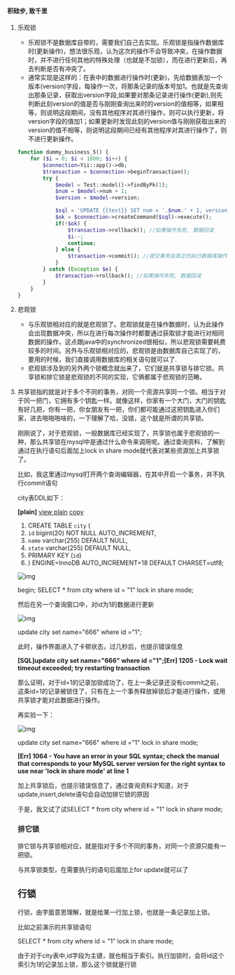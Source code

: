 #### 积硅步, 致千里

1. 乐观锁

   * 乐观锁不是数据库自带的，需要我们自己去实现。乐观锁是指操作数据库时(更新操作)，想法很乐观，认为这次的操作不会导致冲突，在操作数据时，并不进行任何其他的特殊处理（也就是不加锁），而在进行更新后，再去判断是否有冲突了。
   * 通常实现是这样的：在表中的数据进行操作时(更新)，先给数据表加一个版本(version)字段，每操作一次，将那条记录的版本号加1。也就是先查询出那条记录，获取出version字段,如果要对那条记录进行操作(更新),则先判断此刻version的值是否与刚刚查询出来时的version的值相等，如果相等，则说明这段期间，没有其他程序对其进行操作，则可以执行更新，将version字段的值加1；如果更新时发现此刻的version值与刚刚获取出来的version的值不相等，则说明这段期间已经有其他程序对其进行操作了，则不进行更新操作。

   ```php
   function dummy_business_5() {
       for ($i = 0; $i < 1000; $i++) {
           $connection=Yii::app()->db;
           $transaction = $connection->beginTransaction();
           try {
               $model = Test::model()->findByPk(1);
               $num = $model->num + 1;
               $version = $model->version;

               $sql = 'UPDATE {{test}} SET num = '.$num.' + 1, version = version + 1 WHERE id = 1 AND version = '.$version;
               $ok = $connection->createCommand($sql)->execute();
               if(!$ok) {
                   $transaction->rollback(); //如果操作失败, 数据回滚
                   $i--;
                   continue;
               } else {
                   $transaction->commit(); //提交事务会真正的执行数据库操作
               }
           } catch (Exception $e) {
               $transaction->rollback(); //如果操作失败, 数据回滚
           }
       }
   }
   ```

2. 悲观锁

   * 与乐观锁相对应的就是悲观锁了。悲观锁就是在操作数据时，认为此操作会出现数据冲突，所以在进行每次操作时都要通过获取锁才能进行对相同数据的操作，这点跟java中的synchronized很相似，所以悲观锁需要耗费较多的时间。另外与乐观锁相对应的，悲观锁是由数据库自己实现了的，要用的时候，我们直接调用数据库的相关语句就可以了. 
   * 悲观锁涉及到的另外两个锁概念就出来了，它们就是共享锁与排它锁。共享锁和排它锁是悲观锁的不同的实现，它俩都属于悲观锁的范畴。

3. 共享锁指的就是对于多个不同的事务，对同一个资源共享同一个锁。相当于对于同一把门，它拥有多个钥匙一样。就像这样，你家有一个大门，大门的钥匙有好几把，你有一把，你女朋友有一把，你们都可能通过这把钥匙进入你们家，进去啪啪啪啥的，一下理解了哈，没错，这个就是所谓的共享锁。

   刚刚说了，对于悲观锁，一般数据库已经实现了，共享锁也属于悲观锁的一种，那么共享锁在mysql中是通过什么命令来调用呢。通过查询资料，了解到通过在执行语句后面加上lock in share mode就代表对某些资源加上共享锁了。

   比如，我这里通过mysql打开两个查询编辑器，在其中开启一个事务，并不执行commit语句

   city表DDL如下：

   **[plain]** [view plain](https://blog.csdn.net/puhaiyang/article/details/72284702#) [copy](https://blog.csdn.net/puhaiyang/article/details/72284702#)

   1. CREATE TABLE `city` (  
   2.   `id` bigint(20) NOT NULL AUTO_INCREMENT,  
   3.   `name` varchar(255) DEFAULT NULL,  
   4.   `state` varchar(255) DEFAULT NULL,  
   5.   PRIMARY KEY (`id`)  
   6. ) ENGINE=InnoDB AUTO_INCREMENT=18 DEFAULT CHARSET=utf8;  

   ![img](https://img-blog.csdn.net/20170516162604233?watermark/2/text/aHR0cDovL2Jsb2cuY3Nkbi5uZXQvcHVoYWl5YW5n/font/5a6L5L2T/fontsize/400/fill/I0JBQkFCMA==/dissolve/70/gravity/Center)

   begin;
   SELECT * from city where id = "1"  lock in share mode;

   然后在另一个查询窗口中，对id为1的数据进行更新

   ![img](https://img-blog.csdn.net/20170516163339831?watermark/2/text/aHR0cDovL2Jsb2cuY3Nkbi5uZXQvcHVoYWl5YW5n/font/5a6L5L2T/fontsize/400/fill/I0JBQkFCMA==/dissolve/70/gravity/Center)

   update  city set name="666" where id ="1";

   此时，操作界面进入了卡顿状态，过几秒后，也提示错误信息

   **[SQL]update  city set name="666" where id ="1";[Err] 1205 - Lock wait timeout exceeded; try restarting transaction**

   那么证明，对于id=1的记录加锁成功了，在上一条记录还没有commit之前，这条id=1的记录被锁住了，只有在上一个事务释放掉锁后才能进行操作，或用共享锁才能对此数据进行操作。

   再实验一下：

   ![img](https://img-blog.csdn.net/20170516164857534?watermark/2/text/aHR0cDovL2Jsb2cuY3Nkbi5uZXQvcHVoYWl5YW5n/font/5a6L5L2T/fontsize/400/fill/I0JBQkFCMA==/dissolve/70/gravity/Center)

   update city set name="666" where id ="1" lock in share mode;

   **[Err] 1064 - You have an error in your SQL syntax; check the manual that corresponds to your MySQL server version for the right syntax to use near 'lock in share mode' at line 1**

   加上共享锁后，也提示错误信息了，通过查询资料才知道，对于update,insert,delete语句会自动加排它锁的原因

   于是，我又试了试SELECT * from city where id = "1" lock in share mode;

   ### 排它锁

   排它锁与共享锁相对应，就是指对于多个不同的事务，对同一个资源只能有一把锁。

   与共享锁类型，在需要执行的语句后面加上for update就可以了

   ## 行锁

   行锁，由字面意思理解，就是给某一行加上锁，也就是一条记录加上锁。

   比如之前演示的共享锁语句

   SELECT * from city where id = "1"  lock in share mode; 

   由于对于city表中,id字段为主键，就也相当于索引。执行加锁时，会将id这个索引为1的记录加上锁，那么这个锁就是行锁